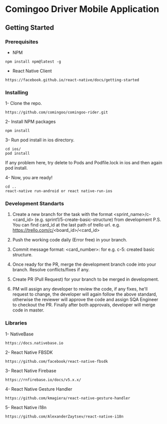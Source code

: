 # Comingoo Driver Mobile Application

## Getting Started

### Prerequisites

- NPM

```
npm install npm@latest -g
```

- React Native Client

```
https://facebook.github.io/react-native/docs/getting-started
```


### Installing

1- Clone the repo.

```
https://github.com/comingoo/comingoo-rider.git
```

2- Install NPM packages

```
npm install
```

3- Run pod install in ios directory.

```
cd ios/
pod install
```

If any problem here, try delete to Pods and Podfile.lock in ios and then again pod install.


4- Now, you are ready!

```
cd ..
react-native run-android or react native-run-ios
```

### Development Standarts

1) Create a new branch for the task with the format <sprint_name>/c-<card_id> (e.g. sprint1/5-create-basic-structure) from development
P.S. You can find card_id at the last path of trello url.
e.g. https://trello.com/c/<board_id>/<card_id>

2) Push the working code daily (Error free) in your branch.

3) Commit message format:
<card_number>: <message> for e.g. c-5: created basic structure.

4) Once ready for the PR, merge the development branch code into your branch. Resolve conflicts/fixes if any.

5) Create PR (Pull Request) for your branch to be merged in development.

6) PM will assign any developer to review the code, if any fixes, he'll request to change, the developer will again follow the above standard, otherwise the reviewer will approve the code and assign SQA Engineer to checkout the PR. Finally after both approvals, developer will merge code in master.

### Libraries

1- NativeBase

```
https://docs.nativebase.io
```

2- React Native FBSDK

```
https://github.com/facebook/react-native-fbsdk
```

3- React Native Firebase

```
https://rnfirebase.io/docs/v5.x.x/
```

4- React Native Gesture Handler

```
https://github.com/kmagiera/react-native-gesture-handler
```

5- React Native i18n

```
https://github.com/AlexanderZaytsev/react-native-i18n
```
